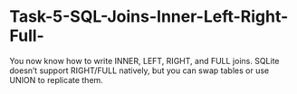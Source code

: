 # Task-5-SQL-Joins-Inner-Left-Right-Full-
You now know how to write INNER, LEFT, RIGHT, and FULL joins.  SQLite doesn’t support RIGHT/FULL natively, but you can swap tables or use UNION to replicate them.
